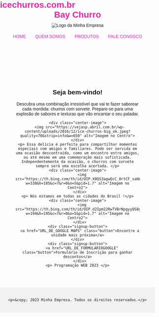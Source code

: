 # icechurros.com.br
<!DOCTYPE html>
<html>
<head>
  <title>Minha Landing Page Bay Churros</title>
  <link rel="stylesheet" href="https://cdnjs.cloudflare.com/ajax/libs/font-awesome/5.15.3/css/all.min.css" />
  <style>
    body {
      font-family: Arial, sans-serif;
      margin: 0;
      padding: 0;
    }

    header {
      background-color: #f2f2f2;
      padding: 20px;
      text-align: center;
    }

    h1 {
      color: #f022ab;
      margin: 0;
    }

    .logo {
      max-width: 200px;
      margin-top: 10px;
    }

    nav {
      margin-top: 20px;
    }

    nav ul {
      list-style-type: none;
      margin: 0;
      padding: 0;
      display: flex;
      justify-content: center;
    }

    nav ul li {
      margin: 0 10px;
    }

    nav ul li a {
      text-decoration: none;
      color: #f31ad6;
      padding: 5px;
      border-bottom: 2px solid transparent;
      transition: border-color 0.3s ease;
    }

    nav ul li a:hover {
      border-color: #333;
    }

    .social-icons {
      margin-top: 10px;
    }

    .social-icons a {
      display: inline-block;
      color: #333;
      margin-right: 10px;
    }

    .content {
      max-width: 800px;
      margin: 0 auto;
      padding: 50px;
      text-align: center;
    }

    .center-image {
      display: flex;
      justify-content: center;
      align-items: center;
      height: 300px;
    }

    .center-image img {
      max-width: 100%;
      max-height: 100%;
    }

    .signup-button {
      margin-top: 20px;
    }

    footer {
      background-color: #f2f2f2;
      padding: 20px;
      text-align: center;
    }
  </style>
</head>
<body>
  <header>
    <h1>Bay Churro</h1>
    <img class="logo" src="https://www.48hourslogo.com/48hourslogo_data/2015/08/03/2015080311130928122.jpg" alt="Logo da Minha Empresa">
    <nav>
      <ul>
        <li><a href="#">HOME</a></li>
        <li><a href="#">QUEM SOMOS</a></li>
        <li><a href="#">PRODUTOS</a></li>
        <li><a href="#">FALE CONOSCO</a></li>
      </ul>
    </nav>
    <div class="social-icons">
      <a href="URL_DO_FACEBOOK"><i class="fab fa-facebook-f"></i></a>
      <a href="URL_DO_INSTAGRAM"><i class="fab fa-instagram"></i></a>
    </div>
  </header>

  <section class="content">
    <h2>Seja bem-vindo!</h2>
    <p>Descubra uma combinação irresistível que vai te fazer saborear cada mordida: churros com sorvete. Prepare-se para uma explosão de sabores e texturas que vão encantar o seu paladar.</p>

    <div class="center-image">
      <img src="https://vejasp.abril.com.br/wp-content/uploads/2016/12/ice-churros-big_ok.jpeg?quality=70&strip=info&w=650" alt="Imagem no Centro">
    </div>
    <p> Essa delícia é perfeita para compartilhar momentos especiais com amigos e familiares. Pode ser servida em uma ocasião descontraída, como um encontro entre amigos, ou até mesmo em uma comemoração mais sofisticada. Independentemente da ocasião, o churros com sorvete sempre será uma escolha acertada. </p>
    <div class="center-image">
        <img src="https://th.bing.com/th/id/OIP.X0QS3agwQcC_0rtCF_saHAHaEK?w=330&h=185&c=7&r=0&o=5&pid=1.7" alt="Imagem no Centro2">
      </div>
    <p> Nós estamos em todas as cidades do Brasil !</p>
    <div class="center-image">
        <img src="https://th.bing.com/th/id/OIP.d2Ipm22RwTVBrNpgyyQS8gHaHa?w=194&h=195&c=7&r=0&o=5&pid=1.7" alt="Imagem no Centro2">
      </div>
    <div class="signup-button">
      <a href="URL_DE_GOOGLE MAPS" class="button">Encontre a unidade mais próxima</a>
    </div>
    <div class="signup-button">
        <a href="URL_DE_FORMULARIOGOOGLE" class="button">Formulário de Inscrição para ganhar descontos</a>
      </div>
    <p> Programação WEB 2023 </p>
  </section>


  <footer>
    
    <p>&copy; 2023 Minha Empresa. Todos os direitos reservados.</p>
  </footer>
</body>
</html>
